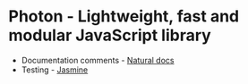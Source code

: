 # Photon - Lightweight, fast and modular JavaScript library

 * Documentation comments - [Natural docs](http://www.naturaldocs.org)
 * Testing - [Jasmine](http://pivotal.github.com/jasmine/)